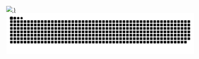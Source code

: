 [![](https://github-readme-stats.vercel.app/api?username=saulrodvaq&show_icons=true&icon_color=#030303)
)](https://github.com/saulrodvaq/github-readme-stats)
<img alt="snake eating my contributions" src="https://raw.githubusercontent.com/saulrodvaq/saulrodvaq/output/github-contribution-grid-snake-dark.svg" />
